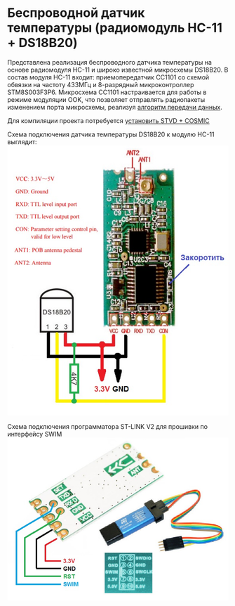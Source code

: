Беспроводной датчик температуры (радиомодуль HC-11 + DS18B20)
=============================================================

Представлена реализация беспроводного датчика температуры на основе радиомодуля HC-11 и широко известной микросхемы DS18B20.
В состав модуля HC-11 входит: приемопередатчик CC1101 со схемой обвязки на частоту 433МГц и 8-разрядный микроконтроллер STM8S003F3P6.
Микросхема CC1101 настраивается для работы в режиме модуляции OOK, что позволяет отправлять радиопакеты изменением порта микросхемы, реализуя [алгоритм передачи данных](http://www.homes-smart.ru/index.php/oborudovanie/bez-provodov-433-315mgts/45-odin-iz-algoritmov-peredachi-dannykh-v-vide-tsifrovogo-koda ).

Для компиляции проекта потребуется [установить STVD + COSMIC](http://www.count-zero.ru/2016/stm8_spl_cosmic/)

Схема подключения датчика температуры DS18B20 к модулю HC-11 выглядит:
![hc 11](photo_01.jpg "hc 11")


Схема подключения программатора ST-LINK V2 для прошивки по интерфейсу SWIM
![hc 11](photo_02.jpg "hc 11")
